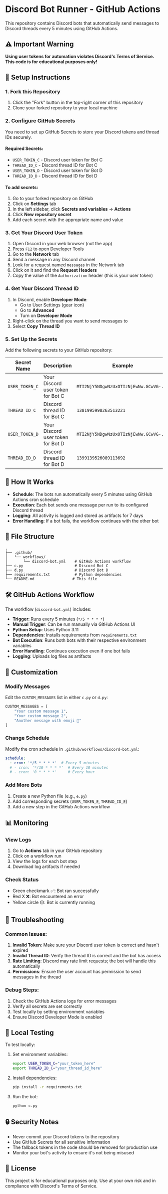 # Discord Bot Runner - GitHub Actions

This repository contains Discord bots that automatically send messages to Discord threads every 5 minutes using GitHub Actions.

## ⚠️ Important Warning

**Using user tokens for automation violates Discord's Terms of Service. This code is for educational purposes only!**

## 🚀 Setup Instructions

### 1. Fork this Repository

1. Click the "Fork" button in the top-right corner of this repository
2. Clone your forked repository to your local machine

### 2. Configure GitHub Secrets

You need to set up GitHub Secrets to store your Discord tokens and thread IDs securely.

#### Required Secrets:

- `USER_TOKEN_C` - Discord user token for Bot C
- `THREAD_ID_C` - Discord thread ID for Bot C  
- `USER_TOKEN_D` - Discord user token for Bot D
- `THREAD_ID_D` - Discord thread ID for Bot D

#### To add secrets:

1. Go to your forked repository on GitHub
2. Click on **Settings** tab
3. In the left sidebar, click **Secrets and variables** → **Actions**
4. Click **New repository secret**
5. Add each secret with the appropriate name and value

### 3. Get Your Discord User Token

1. Open Discord in your web browser (not the app)
2. Press `F12` to open Developer Tools
3. Go to the **Network** tab
4. Send a message in any Discord channel
5. Look for a request named `messages` in the Network tab
6. Click on it and find the **Request Headers**
7. Copy the value of the `Authorization` header (this is your user token)

### 4. Get Your Discord Thread ID

1. In Discord, enable **Developer Mode**:
   - Go to User Settings (gear icon)
   - Go to **Advanced** 
   - Turn on **Developer Mode**
2. Right-click on the thread you want to send messages to
3. Select **Copy Thread ID**

### 5. Set Up the Secrets

Add the following secrets to your GitHub repository:

| Secret Name | Description | Example |
|-------------|-------------|---------|
| `USER_TOKEN_C` | Your Discord user token for Bot C | `MTI2NjY5NDgwNzUxOTIzNjEwNw.GCwVG-...` |
| `THREAD_ID_C` | Discord thread ID for Bot C | `1381995998263513221` |
| `USER_TOKEN_D` | Your Discord user token for Bot D | `MTI2NjY5NDgwNzUxOTIzNjEwNw.GCwVG-...` |
| `THREAD_ID_D` | Discord thread ID for Bot D | `1399139526089113692` |

## 🔄 How It Works

- **Schedule**: The bots run automatically every 5 minutes using GitHub Actions cron schedule
- **Execution**: Each bot sends one message per run to its configured Discord thread
- **Logging**: All activity is logged and stored as artifacts for 7 days
- **Error Handling**: If a bot fails, the workflow continues with the other bot

## 📁 File Structure

```
.
├── .github/
│   └── workflows/
│       └── discord-bot.yml    # GitHub Actions workflow
├── c.py                       # Discord Bot C
├── d.py                       # Discord Bot D
├── requirements.txt           # Python dependencies
└── README.md                 # This file
```

## 🛠️ GitHub Actions Workflow

The workflow (`discord-bot.yml`) includes:

- **Trigger**: Runs every 5 minutes (`*/5 * * * *`)
- **Manual Trigger**: Can be run manually via GitHub Actions UI
- **Python Setup**: Uses Python 3.11
- **Dependencies**: Installs requirements from `requirements.txt`
- **Bot Execution**: Runs both bots with their respective environment variables
- **Error Handling**: Continues execution even if one bot fails
- **Logging**: Uploads log files as artifacts

## 🔧 Customization

### Modify Messages

Edit the `CUSTOM_MESSAGES` list in either `c.py` or `d.py`:

```python
CUSTOM_MESSAGES = [
    "Your custom message 1",
    "Your custom message 2",
    "Another message with emoji 🎉"
]
```

### Change Schedule

Modify the cron schedule in `.github/workflows/discord-bot.yml`:

```yaml
schedule:
  - cron: '*/5 * * * *'  # Every 5 minutes
  # - cron: '*/10 * * * *'  # Every 10 minutes
  # - cron: '0 * * * *'     # Every hour
```

### Add More Bots

1. Create a new Python file (e.g., `e.py`)
2. Add corresponding secrets (`USER_TOKEN_E`, `THREAD_ID_E`)
3. Add a new step in the GitHub Actions workflow

## 📊 Monitoring

### View Logs

1. Go to **Actions** tab in your GitHub repository
2. Click on a workflow run
3. View the logs for each bot step
4. Download log artifacts if needed

### Check Status

- Green checkmark ✅: Bot ran successfully
- Red X ❌: Bot encountered an error
- Yellow circle 🟡: Bot is currently running

## 🚨 Troubleshooting

### Common Issues:

1. **Invalid Token**: Make sure your Discord user token is correct and hasn't expired
2. **Invalid Thread ID**: Verify the thread ID is correct and the bot has access
3. **Rate Limiting**: Discord may rate limit requests; the bot will handle this automatically
4. **Permissions**: Ensure the user account has permission to send messages in the thread

### Debug Steps:

1. Check the GitHub Actions logs for error messages
2. Verify all secrets are set correctly
3. Test locally by setting environment variables
4. Ensure Discord Developer Mode is enabled

## 📝 Local Testing

To test locally:

1. Set environment variables:
   ```bash
   export USER_TOKEN_C="your_token_here"
   export THREAD_ID_C="your_thread_id_here"
   ```

2. Install dependencies:
   ```bash
   pip install -r requirements.txt
   ```

3. Run the bot:
   ```bash
   python c.py
   ```

## 🔒 Security Notes

- Never commit your Discord tokens to the repository
- Use GitHub Secrets for all sensitive information
- The fallback tokens in the code should be removed for production use
- Monitor your bot's activity to ensure it's not being misused

## 📄 License

This project is for educational purposes only. Use at your own risk and in compliance with Discord's Terms of Service.